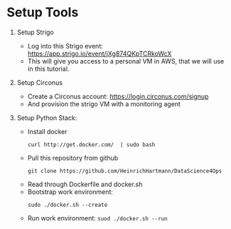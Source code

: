 # Setup Tools

1. Setup Strigo
   - Log into this Strigo event: https://app.strigo.io/event/jXg874QKpTCRkoWcX
   - This will give you access to a personal VM in AWS, that we will use in this tutorial.

2. Setup Circonus
   - Create a Circonus account: https://login.circonus.com/signup
   - And provision the strigo VM with a monitoring agent

3. Setup Python Stack:
   - Install docker
     ```
     curl http://get.docker.com/  | sudo bash
     ```
   - Pull this repository from github
     ```
     git clone https://github.com/HeinrichHartmann/DataScience4Ops
     ```
   - Read through Dockerfile and docker.sh
   - Bootstrap work environment:
     ```
     sudo ./docker.sh --create
     ```
   - Run work environment: `suod ./docker.sh --run`
